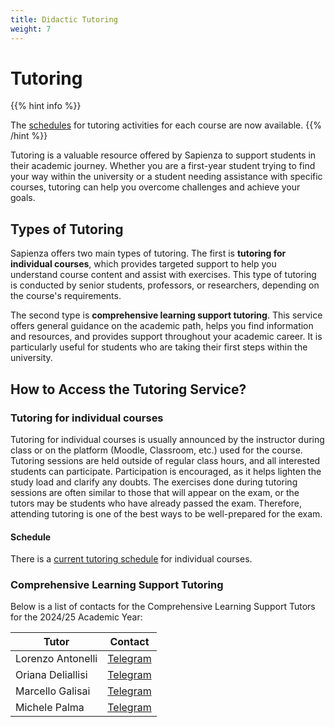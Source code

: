 ```yaml
---
title: Didactic Tutoring
weight: 7
---
```


# Tutoring

{{% hint info %}}
<i class="fa-solid fa-circle-info" style="color: #74C0FC;"></i>

The [schedules](https://docs.google.com/spreadsheets/d/e/2PACX-1vSAHSW9T4w_J9bEN9lQy6sl4y15zvoD7Gs5-o0Q4IYNM4p-5dEfrK1ipz7sDiEyrhgVFo9jDop7ckHP/pubhtml?gid=1882216112&single=true) for tutoring activities for each course are now available.
{{% /hint %}}

Tutoring is a valuable resource offered by Sapienza to support students in their academic journey. Whether you are a first-year student trying to find your way within the university or a student needing assistance with specific courses, tutoring can help you overcome challenges and achieve your goals.

## Types of Tutoring

Sapienza offers two main types of tutoring. The first is **tutoring for individual courses**, which provides targeted support to help you understand course content and assist with exercises. This type of tutoring is conducted by senior students, professors, or researchers, depending on the course's requirements.

The second type is **comprehensive learning support tutoring**. This service offers general guidance on the academic path, helps you find information and resources, and provides support throughout your academic career. It is particularly useful for students who are taking their first steps within the university.

## How to Access the Tutoring Service?

### Tutoring for individual courses

Tutoring for individual courses is usually announced by the instructor during class or on the platform (Moodle, Classroom, etc.) used for the course. Tutoring sessions are held outside of regular class hours, and all interested students can participate. Participation is encouraged, as it helps lighten the study load and clarify any doubts. The exercises done during tutoring sessions are often similar to those that will appear on the exam, or the tutors may be students who have already passed the exam. Therefore, attending tutoring is one of the best ways to be well-prepared for the exam.

#### Schedule

There is a [current tutoring schedule](https://docs.google.com/spreadsheets/d/e/2PACX-1vSAHSW9T4w_J9bEN9lQy6sl4y15zvoD7Gs5-o0Q4IYNM4p-5dEfrK1ipz7sDiEyrhgVFo9jDop7ckHP/pubhtml?gid=1882216112&single=true) for individual courses.

### Comprehensive Learning Support Tutoring

Below is a list of contacts for the Comprehensive Learning Support Tutors for the 2024/25 Academic Year:

| Tutor             | Contact                                        |
|-------------------|------------------------------------------------|
| Lorenzo Antonelli | [Telegram](https://telegram.me/lorenzosphotos)  |
| Oriana Deliallisi | [Telegram](https://telegram.me/orianani)        |
| Marcello Galisai  | [Telegram](https://telegram.me/marcellogalisai) |
| Michele Palma     | [Telegram](https://telegram.me/flyingmp)        |